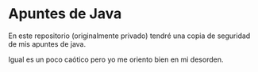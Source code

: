 # Apuntes de Java

En este repositorio (originalmente privado) tendré una copia de seguridad de mis apuntes de java.

Igual es un poco caótico pero yo me oriento bien en mi desorden.
